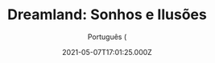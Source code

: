 ---
id: 'edb34115-c1b9-4a79-b149-c100986e9b9b'
type: 'movie' # Filme, Série, Anime
title: "Dreamland: Sonhos e Ilusões"
synopsis: ["Nos anos 30, durante a crise financeira dos EUA, uma ladra de banco está na mira da polícia, que coloca uma alta recompensa pela sua captura. Quando seu caminho cruza com o jovem Eugene, este fica dividido entre reinvindicar sua recompensa e sua atração por ela.",
]
originalTitle: "Dreamland"
date: '2021-05-07T17:01:25.000Z'
update: '2021-05-07T17:01:25.000Z'
releaseDate: '2019-11-27T03:00:00.000Z'
imdb:
  rating: '5.8' # 8.5
  id: '' # tt0470752
duration: '1h 38 Min'
trailer:
  urls: [
    'mJhMbHKWJdc',
  ]
tags: ['1080p']
genre: ['Ação', 'Drama', 'Suspense'] #
quality: 'WEB-DL' # BluRay, WEB-DL, HDTV, WEB-DL4K, WEB-DLe
format: 'MKV' # MKV, MP4, TS
audio: 'Português, Inglês' # Dublado, Legendado, Dual Audio, Dub & Leg
subtitle: 'Português (' # Português, inglês,
size: '6.3 GB' # 4.8 GB
audioQuality: 10
videoQuality: 10
directors: []
#  - name: 'Lana Wachowski'
#    image: ''
#  - name: 'Lilly Wachowski'
#    image: ''
cast: []
#  - name: 'Keanu Reeves'
#    image: ''
#    characterName: 'Neo'
writers: []
#  - name: ''
#    image: ''
maturityRating:
  age: '' # L , 10, 12, 14, 16, 18
  topics: [''] # Violence, Illegal drugs, Inappropriate Language, Legal Drugs, Sexual Content, Extreme Violence
###########################################
download:
  
  - url: 'magnet:?xt=urn:btih:15a96824529c75f49aeea272027c1a0a70760fd9&dn=Dreamland.Sonhos.e.Ilusoes.2021.1080p.WEB-DL.DDP5.1.DUAL.COMANDO.TO&tr=udp%3a%2f%2fpublic.popcorn-tracker.org%3a6969%2fannounce&tr=udp%3a%2f%2ftracker.internetwarriors.net%3a1337%2fannounce&tr=udp%3a%2f%2ftracker.opentrackr.org%3a1337%2fannounce&tr=udp%3a%2f%2fexodus.desync.com%3a6969%2fannounce&tr=udp%3a%2f%2fretracker.lanta-net.ru%3a2710%2fannounce&tr=udp%3a%2f%2fopen.stealth.si%3a80%2fannounce&tr=udp%3a%2f%2fwww.torrent.eu.org%3a451%2fannounce&tr=udp%3a%2f%2fopentracker.i2p.rocks%3a6969%2fannounce&tr=http%3a%2f%2ftracker.opentrackr.org%3a1337%2fannounce&tr=udp%3a%2f%2f3rt.tace.ru%3a60889%2fannounce'
    resolution: '1080p' # 720p, 1080p, 4K,
    audio: 'Dual Áudio' # Dublado, Legendado, Dual Audio
    size: '' # 4.8 GB
    quality: '' # BluRay, WEB-DL
    format: '' # MKV
images:
  cover: '/assets/movies/dreamland-sonhos-e-ilusoes.jpg'
  background: '/assets/movies/'
---